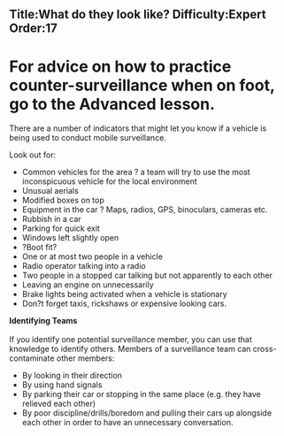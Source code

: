 Title:What do they look like?
Difficulty:Expert
Order:17
---
<h1>For advice on how to practice counter-surveillance when on foot, go to the Advanced lesson.</h1><p>There are a number of indicators that might let you know if a vehicle is being used to conduct mobile surveillance.</p><p>Look out for:<ul><li>Common vehicles for the area ? a team will try to use the most inconspicuous vehicle for the local environment</li><li>Unusual aerials</li><li>Modified boxes on top</li><li>Equipment in the car ? Maps, radios, GPS, binoculars, cameras etc.</li><li>Rubbish in a car</li><li>Parking for quick exit</li><li>Windows left slightly open</li><li>?Boot fit?</li><li>One or at most two people in a vehicle</li><li>Radio operator talking into a radio</li><li>Two people in a stopped car talking but not apparently to each other</li><li>Leaving an engine on unnecessarily</li><li>Brake lights being activated when a vehicle is stationary</li><li>Don?t forget taxis, rickshaws or expensive looking cars.</li></ul></p><p><b>Identifying Teams</b><br><br>If you identify one potential surveillance member, you can use that knowledge to identify others. Members of a surveillance team can cross-contaminate other members:<ul><li>By looking in their direction</li><li>By using hand signals</li><li>By parking their car or stopping in the same place (e.g. they have relieved each other)</li><li>By poor discipline/drills/boredom and pulling their cars up alongside each other in order to have an unnecessary conversation.</li></ul></p>